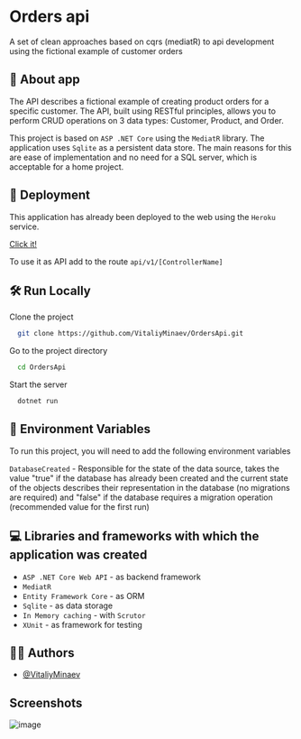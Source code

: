 # Orders api
A set of clean approaches based on cqrs (mediatR) to api development using the fictional example of customer orders


## 🧐 About app
The API describes a fictional example of creating product orders for a specific customer. The API, built using RESTful principles, allows you to perform CRUD operations on 3 data types: Customer, Product, and Order.

This project is based on <code>ASP .NET Core</code> using the <code>MediatR</code> library. The application uses <code>Sqlite</code> as a persistent data store. The main reasons for this are ease of implementation and no need for a SQL server, which is acceptable for a home project.
## 🚀 Deployment

This application has already been deployed to the web using the <code>Heroku</code> service.

<a href="https://clean-order-api.herokuapp.com/">Click it!</a>

To use it as API add to the route <code>api/v1/[ControllerName]</code>

## 🛠️ Run Locally

Clone the project

```bash
  git clone https://github.com/VitaliyMinaev/OrdersApi.git
```

Go to the project directory

```bash
  cd OrdersApi
```

Start the server

```bash
  dotnet run
```


## 🧿 Environment Variables

To run this project, you will need to add the following environment variables

`DatabaseCreated` - Responsible for the state of the data source, takes the value "true" if the database has already been created and the current state of the objects describes their representation in the database (no migrations are required) and "false" if the database requires a migration operation (recommended value for the first run)

## 💻‍‍ Libraries and frameworks with which the application was created

<ul>
    <li><code>ASP .NET Core Web API</code> - as backend framework</li>
    <li><code>MediatR</code></li>
    <li><code>Entity Framework Core</code> - as ORM</li>
    <li><code>Sqlite</code> - as data storage</li>
    <li><code>In Memory caching</code> - with <code>Scrutor</code></li>
    <li><code>XUnit</code> - as framework for testing</li>
</ul>

## 👨‍💻 Authors

- [@VitaliyMinaev](https://github.com/VitaliyMinaev)

## Screenshots

![image](https://user-images.githubusercontent.com/87979065/226609919-6cacc567-dc61-4f19-8ad9-100f04949270.png)
